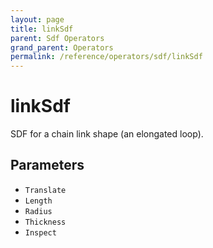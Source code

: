 ```yaml
---
layout: page
title: linkSdf
parent: Sdf Operators
grand_parent: Operators
permalink: /reference/operators/sdf/linkSdf
---
```


# linkSdf

SDF for a chain link shape (an elongated loop).

## Parameters

* `Translate`
* `Length`
* `Radius`
* `Thickness`
* `Inspect`
